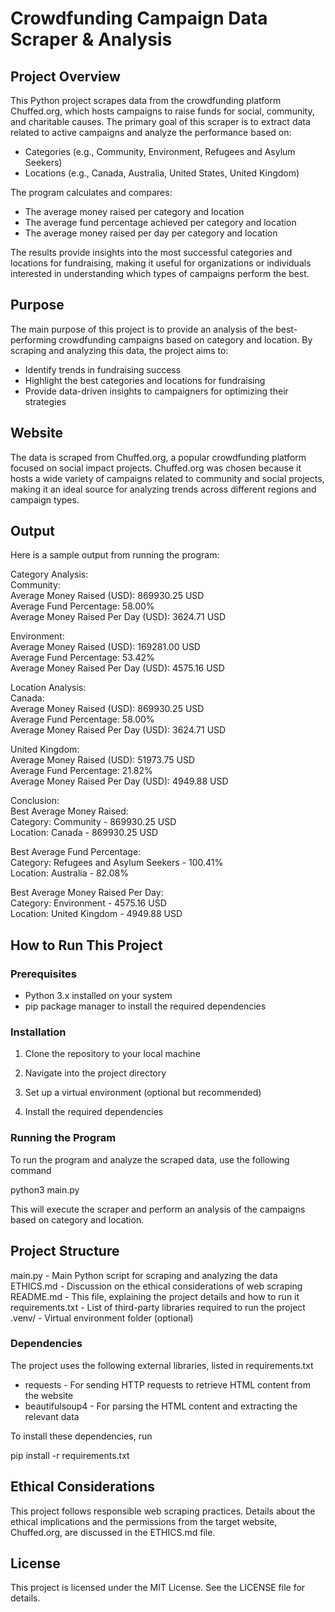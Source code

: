# Crowdfunding Campaign Data Scraper & Analysis

## Project Overview

This Python project scrapes data from the crowdfunding platform Chuffed.org, which hosts campaigns to raise funds for social, community, and charitable causes. The primary goal of this scraper is to extract data related to active campaigns and analyze the performance based on:

- Categories (e.g., Community, Environment, Refugees and Asylum Seekers)
- Locations (e.g., Canada, Australia, United States, United Kingdom)

The program calculates and compares:

- The average money raised per category and location
- The average fund percentage achieved per category and location
- The average money raised per day per category and location

The results provide insights into the most successful categories and locations for fundraising, making it useful for organizations or individuals interested in understanding which types of campaigns perform the best.

## Purpose

The main purpose of this project is to provide an analysis of the best-performing crowdfunding campaigns based on category and location. By scraping and analyzing this data, the project aims to:

- Identify trends in fundraising success
- Highlight the best categories and locations for fundraising
- Provide data-driven insights to campaigners for optimizing their strategies

## Website

The data is scraped from Chuffed.org, a popular crowdfunding platform focused on social impact projects. Chuffed.org was chosen because it hosts a wide variety of campaigns related to community and social projects, making it an ideal source for analyzing trends across different regions and campaign types.

## Output

Here is a sample output from running the program:

Category Analysis:  
Community:  
Average Money Raised (USD): 869930.25 USD  
Average Fund Percentage: 58.00%  
Average Money Raised Per Day (USD): 3624.71 USD  

Environment:  
Average Money Raised (USD): 169281.00 USD  
Average Fund Percentage: 53.42%  
Average Money Raised Per Day (USD): 4575.16 USD  

Location Analysis:  
Canada:  
Average Money Raised (USD): 869930.25 USD  
Average Fund Percentage: 58.00%  
Average Money Raised Per Day (USD): 3624.71 USD  

United Kingdom:  
Average Money Raised (USD): 51973.75 USD  
Average Fund Percentage: 21.82%  
Average Money Raised Per Day (USD): 4949.88 USD  

Conclusion:  
Best Average Money Raised:  
Category: Community - 869930.25 USD  
Location: Canada - 869930.25 USD  

Best Average Fund Percentage:  
Category: Refugees and Asylum Seekers - 100.41%  
Location: Australia - 82.08%  

Best Average Money Raised Per Day:  
Category: Environment - 4575.16 USD  
Location: United Kingdom - 4949.88 USD  

## How to Run This Project

### Prerequisites

- Python 3.x installed on your system
- pip package manager to install the required dependencies

### Installation

1. Clone the repository to your local machine

2. Navigate into the project directory

3. Set up a virtual environment (optional but recommended)

4. Install the required dependencies

### Running the Program

To run the program and analyze the scraped data, use the following command

python3 main.py

This will execute the scraper and perform an analysis of the campaigns based on category and location.

## Project Structure

main.py            - Main Python script for scraping and analyzing the data  
ETHICS.md          - Discussion on the ethical considerations of web scraping  
README.md          - This file, explaining the project details and how to run it  
requirements.txt   - List of third-party libraries required to run the project  
.venv/             - Virtual environment folder (optional)  

### Dependencies

The project uses the following external libraries, listed in requirements.txt

- requests - For sending HTTP requests to retrieve HTML content from the website
- beautifulsoup4 - For parsing the HTML content and extracting the relevant data

To install these dependencies, run

pip install -r requirements.txt

## Ethical Considerations

This project follows responsible web scraping practices. Details about the ethical implications and the permissions from the target website, Chuffed.org, are discussed in the ETHICS.md file.

## License

This project is licensed under the MIT License. See the LICENSE file for details.
